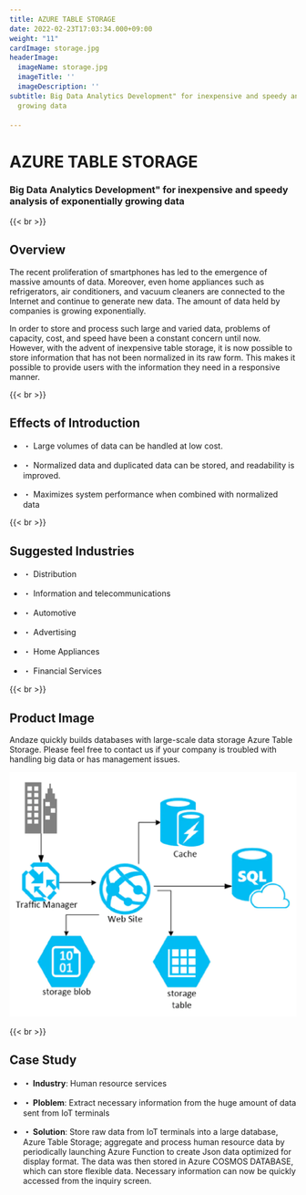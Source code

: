 ```yaml
---
title: AZURE TABLE STORAGE
date: 2022-02-23T17:03:34.000+09:00
weight: "11"
cardImage: storage.jpg
headerImage:
  imageName: storage.jpg
  imageTitle: ''
  imageDescription: ''
subtitle: Big Data Analytics Development" for inexpensive and speedy analysis of exponentially
  growing data

---
```

# AZURE TABLE STORAGE

### Big Data Analytics Development" for inexpensive and speedy analysis of exponentially growing data

{{< br >}}

## Overview

The recent proliferation of smartphones has led to the emergence of massive amounts of data. Moreover, even home appliances such as refrigerators, air conditioners, and vacuum cleaners are connected to the Internet and continue to generate new data. The amount of data held by companies is growing exponentially.

In order to store and process such large and varied data, problems of capacity, cost, and speed have been a constant concern until now. However, with the advent of inexpensive table storage, it is now possible to store information that has not been normalized in its raw form. This makes it possible to provide users with the information they need in a responsive manner.

{{< br >}}

## Effects of Introduction

* ・ Large volumes of data can be handled at low cost.


* ・ Normalized data and duplicated data can be stored, and readability is improved.


* ・ Maximizes system performance when combined with normalized data

{{< br >}}

## Suggested Industries

* ・ Distribution


* ・ Information and telecommunications


* ・ Automotive


* ・ Advertising


* ・ Home Appliances


* ・ Financial Services

{{< br >}}

## Product Image

Andaze quickly builds databases with large-scale data storage Azure Table Storage. Please feel free to contact us if your company is troubled with handling big data or has management issues.

![ Image is not Available !](table-storage.webp)

{{< br >}}

## Case Study

* **・ Industry**: Human resource services


* **・ Ploblem**: Extract necessary information from the huge amount of data sent from IoT terminals


* **・ Solution**: Store raw data from IoT terminals into a large database, Azure Table Storage; aggregate and process human resource data by periodically launching Azure Function to create Json data optimized for display format. The data was then stored in Azure COSMOS DATABASE, which can store flexible data. Necessary information can now be quickly accessed from the inquiry screen.